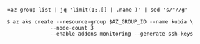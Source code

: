 

=`az group list | jq 'limit(1;.[] | .name )' | sed 's/"//g'`
```
$ az aks create --resource-group $AZ_GROUP_ID --name kubia \
              --node-count 3 
              --enable-addons monitoring --generate-ssh-keys
```
